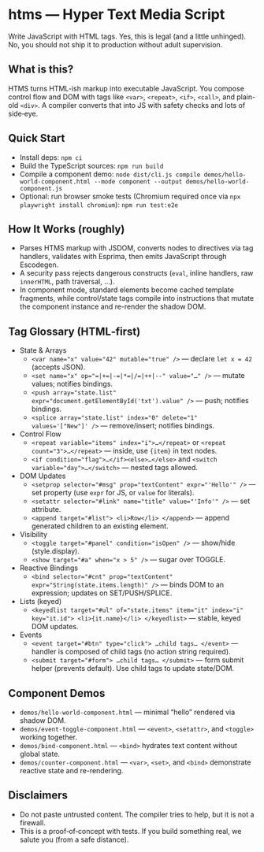 # htms — Hyper Text Media Script

Write JavaScript with HTML tags. Yes, this is legal (and a little unhinged). No, you should not ship it to production without adult supervision.

## What is this?
HTMS turns HTML-ish markup into executable JavaScript. You compose control flow and DOM with tags like `<var>`, `<repeat>`, `<if>`, `<call>`, and plain-old `<div>`. A compiler converts that into JS with safety checks and lots of side‑eye.

## Quick Start
- Install deps: `npm ci`
- Build the TypeScript sources: `npm run build`
- Compile a component demo: `node dist/cli.js compile demos/hello-world-component.html --mode component --output demos/hello-world-component.js`
- Optional: run browser smoke tests (Chromium required once via `npx playwright install chromium`): `npm run test:e2e`

## How It Works (roughly)
- Parses HTMS markup with JSDOM, converts nodes to directives via tag handlers, validates with Esprima, then emits JavaScript through Escodegen.
- A security pass rejects dangerous constructs (`eval`, inline handlers, raw `innerHTML`, path traversal, …).
- In component mode, standard elements become cached template fragments, while control/state tags compile into instructions that mutate the component instance and re-render the shadow DOM.

## Tag Glossary (HTML‑first)
- State & Arrays
  - `<var name="x" value="42" mutable="true" />` — declare `let x = 42` (accepts JSON).
  - `<set name="x" op="=|+=|-=|*=|/=|++|--" value="…" />` — mutate values; notifies bindings.
  - `<push array="state.list" expr="document.getElementById('txt').value" />` — push; notifies bindings.
  - `<splice array="state.list" index="0" delete="1" values='["New"]' />` — remove/insert; notifies bindings.
- Control Flow
  - `<repeat variable="items" index="i">…</repeat>` or `<repeat count="3">…</repeat>` — inside, use `{item}` in text nodes.
  - `<if condition="flag">…</if><else>…</else>` and `<switch variable="day">…</switch>` — nested tags allowed.
- DOM Updates
  - `<setprop selector="#msg" prop="textContent" expr="'Hello'" />` — set property (use `expr` for JS, or `value` for literals).
  - `<setattr selector="#link" name="title" value="'Info'" />` — set attribute.
  - `<append target="#list"> <li>Row</li> </append>` — append generated children to an existing element.
- Visibility
  - `<toggle target="#panel" condition="isOpen" />` — show/hide (style.display).
  - `<show target="#a" when="x > 5" />` — sugar over TOGGLE.
- Reactive Bindings
  - `<bind selector="#cnt" prop="textContent" expr="String(state.items.length)" />` — binds DOM to an expression; updates on SET/PUSH/SPLICE.
- Lists (keyed)
  - `<keyedlist target="#ul" of="state.items" item="it" index="i" key="it.id"> <li>{it.name}</li> </keyedlist>` — stable, keyed DOM updates.
- Events
  - `<event target="#btn" type="click"> …child tags… </event>` — handler is composed of child tags (no action string required).
  - `<submit target="#form"> …child tags… </submit>` — form submit helper (prevents default). Use child tags to update state/DOM.

## Component Demos
- `demos/hello-world-component.html` — minimal “hello” rendered via shadow DOM.
- `demos/event-toggle-component.html` — `<event>`, `<setattr>`, and `<toggle>` working together.
- `demos/bind-component.html` — `<bind>` hydrates text content without global state.
- `demos/counter-component.html` — `<var>`, `<set>`, and `<bind>` demonstrate reactive state and re-rendering.

## Disclaimers
- Do not paste untrusted content. The compiler tries to help, but it is not a firewall.
- This is a proof‑of‑concept with tests. If you build something real, we salute you (from a safe distance).
